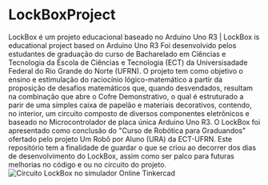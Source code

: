 # LockBoxProject
LockBox é um projeto educacional baseado no Arduino Uno R3 | LockBox is educational project based on Arduino Uno R3
Foi desenvolvido pelos estudantes de graduação do curso de Bacharelado em Ciências e Tecnologia da Escola de Ciências e Tecnologia (ECT) da Universisadade Federal do Rio Grande do Norte (UFRN).
O projeto tem como objetivo o ensino e estimulação do raciocínio lógico-matemático a partir da proposição de desafios matemáticos que, quando desvendados, resultam na combinação que abre o Cofre Demonstrativo, o qual é estruturado a parir de uma simples caixa de papelão e materiais decorativos, contendo, no interior, um circuito composto de diversos componentes eletrônicos e baseado no Microcontrolador de placa única Arduino Uno R3.
O LockBox foi apresentado como conclusão do "Curso de Robótica para Graduandos" ofertado pelo  projeto Um Robô por Aluno (URA) da ECT-UFRN.
Este repositório tem a finalidade de guardar o que se criou ao decorrer dos dias de desenvolvimento do LockBox, assim como ser palco para futuras melhorias no código e ou no circuito do projeto.
![Circuito LockBox no simulador Online Tinkercad](imagens/logo.png)
